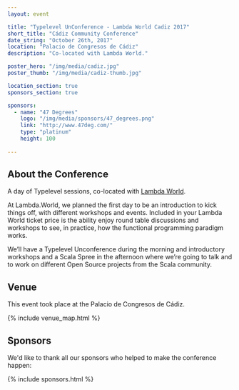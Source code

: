 ```yaml
---
layout: event

title: "Typelevel UnConference - Lambda World Cadiz 2017"
short_title: "Cádiz Community Conference"
date_string: "October 26th, 2017"
location: "Palacio de Congresos de Cádiz"
description: "Co-located with Lambda World."

poster_hero: "/img/media/cadiz.jpg"
poster_thumb: "/img/media/cadiz-thumb.jpg"

location_section: true
sponsors_section: true

sponsors:
  - name: "47 Degrees"
    logo: "/img/media/sponsors/47_degrees.png"
    link: "http://www.47deg.com/"
    type: "platinum"
    height: 100
    
---
```


## About the Conference

A day of Typelevel sessions, co-located with [Lambda World](http://www.lambda.world).

At Lambda.World, we planned the first day to be an introduction to kick things off, with different workshops and events. Included in your Lambda World ticket price is the ability enjoy round table discussions and workshops to see, in practice, how the functional programming paradigm works.

We’ll have a Typelevel Unconference during the morning and introductory workshops and a Scala Spree in the afternoon where we’re going to talk and to work on different Open Source projects from the Scala community.

## Venue

This event took place at the Palacio de Congresos de Cádiz.

{% include venue_map.html %}

## Sponsors

We'd like to thank all our sponsors who helped to make the conference happen:

{% include sponsors.html %}
